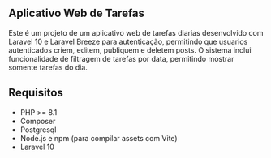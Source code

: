 ## Aplicativo Web de Tarefas

Este é um projeto de um aplicativo web de tarefas diarias desenvolvido com Laravel 10 e Laravel Breeze para autenticação, permitindo que usuarios autenticados criem, editem, publiquem e deletem posts. O sistema inclui funcionalidade de filtragem de tarefas por data, permitindo mostrar somente tarefas do dia.

## Requisitos

- PHP >= 8.1
- Composer
- Postgresql
- Node.js e npm (para compilar assets com Vite)
- Laravel 10
